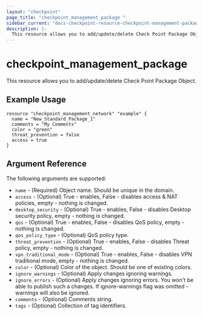 ```yaml
---
layout: "checkpoint"
page_title: "checkpoint_management_package "
sidebar_current: "docs-checkpoint-resource-checkpoint-management-package"
description: |-
  This resource allows you to add/update/delete Check Point Package Object.
---
```


# checkpoint_management_package

This resource allows you to add/update/delete Check Point Package Object.

## Example Usage

```hcl
resource "checkpoint_management_network" "example" {
  name = "New_Standard_Package_1"
  comments = "My Comments"
  color = "green"
  threat_prevention = false
  access = true
}
```

## Argument Reference

The following arguments are supported:

* `name` - (Required) Object name. Should be unique in the domain.
* `access` - (Optional) True - enables, False - disables access & NAT policies, empty - nothing is changed.
* `desktop_security` - (Optional) True - enables, False - disables Desktop security policy, empty - nothing is changed.
* `qos` - (Optional) True - enables, False - disables QoS policy, empty - nothing is changed.
* `qos_policy_type` - (Optional) QoS policy type.
* `threat_prevention` - (Optional) True - enables, False - disables Threat policy, empty - nothing is changed.
* `vpn_traditional_mode` - (Optional) True - enables, False - disables VPN traditional mode, empty - nothing is changed.
* `color` - (Optional) Color of the object. Should be one of existing colors.
* `ignore_warnings` - (Optional) Apply changes ignoring warnings.
* `ignore_errors` - (Optional) Apply changes ignoring errors. You won't be able to publish such a changes. If ignore-warnings flag was omitted - warnings will also be ignored.
* `comments` - (Optional) Comments string.
* `tags` - (Optional) Collection of tag identifiers.

